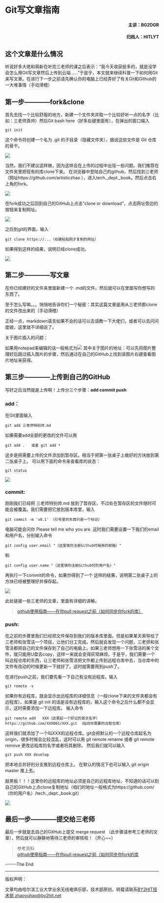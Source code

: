# Git写文章指南
#### <p align="right"> 主讲：BG2DGR</p>
#### <p align="right"> 归档人：HITLYT</p>
## 这个文章是什么情况
听说好多大佬和萌新在听完三老师的课之后表示：“我今天收获挺多的，就是没学会怎么用Git写文章然后上传到云端……”于是乎，本文就来继续科普一下如何用Git来写文章。在进行下一步之前请先确认你的电脑上已经弄好了有关Git和Github的一大堆事情（手动滑稽）

## 第一步————fork&clone
首先去找一个比较舒服的地方，新建一个文件夹并取一个比较好听一点的名字（比如：三老师真帅）然后Git bash here（好多右键里面有），在弹出的窗口输入 
```
git init 
```
这个命令将创建一个名为 .git 的子目录（隐藏文件夹），据说这些文件是 Git 仓库的骨干。

![](https://raw.githubusercontent.com/liyutong0408/tech._dept._book/master/git_book_use/gitbook_use/00.png)

当然，我们不建议这样做，因为这样会在上传的过程中出现一些问题。我们推荐在文件夹里把现有的库clone下来。
在浏览器中登陆自己的github，然后找到三老师（网址https://github.com/artisticzhao ），进入tech._dept._book，然后点击右上角的fork。

![](https://raw.githubusercontent.com/liyutong0408/tech._dept._book/master/git_book_use/gitbook_use/01.png)  

在fork成功之后回到自己的GitHub上点击“clone or download”，点击网址旁边的按钮来复制网址。

![](https://raw.githubusercontent.com/liyutong0408/tech._dept._book/master/git_book_use/gitbook_use/02.png) 
 
之后到git的界面，输入
```
git clone https://...（右键粘贴刚才复制的网址）
```
如果得到这样的结果，说明已经clone成功。

![](https://raw.githubusercontent.com/liyutong0408/tech._dept._book/master/git_book_use/gitbook_use/03.png)  

## 第二步————写文章
在你已经建好的文件夹里面新建一个 .md的文件。然后就可以在里面写你想写的东西了。

至于怎么写嘛。。。悄悄地告诉你们一个秘密：其实这篇文章是用从三老师那clone的文件改出来的（手动滑稽）

正经一点，markdown语言如果不会的话可以去请教一下大佬们，或者可以去问问度娘，这里就不详细说了。


关于图片插入的问题：

如果用notepad来编辑的话一般格式为![](https://raw.githubusercontent.com/liyutong0408/tech._dept._book/master/git_book_use/gitbook_use/07.png)
其中关于图片的地址：可以先将图片整理好后跳过插入图片的步骤，然后通过在自己的GitHub上找到该图片右键查看图片地址来获得。

## 第三步————上传到自己的GitHub
写好之后当然就是上传啊！上传分三个步骤：**add commit push**

### add：

在Git里面输入
```
git add 三老师特别帅.md
```

如果需要add全部的更改的文件可以用
```
git add .   或者 git add *
```
这步是把需要上传的文件添加到暂存区。相当于把第一张桌子上做好的方块放到第二张桌子上。
可以用下面的命令来查看库的状态：
```
git status
```

![](https://raw.githubusercontent.com/liyutong0408/tech._dept._book/master/git_book_use/gitbook_use/04.png)  

### commit:

刚刚我们已经把 三老师特别帅.md 放到了暂存区，不过处在暂存区的文件随时可能会被覆盖。我们需要把它放到版本库里，输入
```
git commit -m 'v0.1' （引号里的东西只是一个标记）
```
电脑可能会问你 Please tell me who you are. 
这时我们需要设置一下我们的email和用户名，分别输入命令
```
git config user.email "（这里填你注册Github时候用的邮箱）"
```
和
```
git config user.name "（这里填你注册Github时的用户名）"
```
再执行一下commit的命令，如果你得到了一个 这样的结果，说明第二张桌子上的方块已经被整理好并保存起。

![](https://raw.githubusercontent.com/liyutong0408/tech._dept._book/master/git_book_use/gitbook_use/05.png)  

此处链接一些三老师的文章，里面有详细的讲解。
>[github使用指南——在你pull request之前（如何同步你fork的库）](https://github.com/liyutong0408/tech._dept._book/blob/master/git_book_use/gitbook_fork_sync.md)

### push:

在之前的步骤里我们已经把文件保存到我们的版本库里面。但是如果某天索导给了三老师和张雪洁一个项目，让他们分工完成。然后就会发现一个问题，三老师和张雪洁都把自己的文件保存到了自己的电脑上。如果三老师想用一下张雪洁的某个文件，就只能用U盘去copy，这样一来就会变得灰常麻烦。于是乎，我们需要一个叫远程仓库的东西，让三老师和张雪洁把文件都上传到远程仓库中去，当仓库中的文件有改动的时候更新一下就好了。这时就需要用到push了。

在进行push之前，我们要先看一下自己有没有远程库。输入
```
git remote -v 
```
如果你有远程库，就会显示出远程库的详细信息（一般clone下来的文件夹都会有远程库）。如果是 git init 的话是没有远程库的，输入这个命令之后什么都不会显示，这时需要添加一下远程库。
输入命令
```
git remote add   XXX（这里起一个好记的英文名字） https://github.com/XXX001/XXX.git （指向你需要的远程仓库）
```
这样我们就添加了一个叫XXX的远程仓库。git会把默认的一个远程仓库起名为origin，很多时候会比较混乱，这时可以用 git remote rename 或者 git remote remove 更改远程库的名字或者将其删除。
然后我们就可以输入
```
git push XXX develop
```
把本地合并好的分支推到远程仓库上。
在默认的情况下也可以输入 git origin master 推上去。

敲黑板！！！这里你的远程库的地址必须是自己的远程库地址，不知道的话可以到自己的GitHub上点clone复制地址（咱们的地址一般格式为https://github.com/（你的用户名）/tech._dept._book.git）

![](https://raw.githubusercontent.com/liyutong0408/tech._dept._book/master/git_book_use/gitbook_use/06.png)  


## 最后一步————提交给三老师
最后一步就是去自己的GitHub上提交 merge request （此步骤请参考三老师的文章），然后就可以静静地等待三老师的审核啦！（开心~~）
>参考资料  
>[github使用指南——在你pull request之前（如何同步你fork的库](https://github.com/liyutong0408/tech._dept._book/blob/master/git_book_use/gitbook_fork_sync.md)


------The End


----
版权声明：

文章均由哈尔滨工业大学业余无线电俱乐部，技术部原创，转载请联系[BY2HIT技术部 zhaoyuhao@by2hit.net](zhaoyuhao@by2hit.net)
